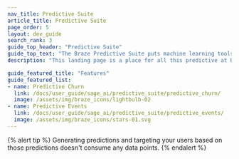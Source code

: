 ```yaml
---
nav_title: Predictive Suite
article_title: Predictive Suite
page_order: 5
layout: dev_guide
search_rank: 3
guide_top_header: "Predictive Suite"
guide_top_text: "The Braze Predictive Suite puts machine learning tools in your hands without any additional engineering required. Predictive Churn and Predictive Events (previously Predictive Purchases) are customizable, on-demand predictive models you create in minutes to effectively leverage and act on data seamlessly within the Braze platform. <br><br>Visit the following articles to learn more about these features."
description: "This landing page is a place for all this predictive at Braze! The Braze Predictive Suite offers solutions for churn and event prediction within your Braze campaigns and Canvases."

guide_featured_title: "Features"
guide_featured_list:
- name: Predictive Churn
  link: /docs/user_guide/sage_ai/predictive_suite/predictive_churn/
  image: /assets/img/braze_icons/lightbulb-02
- name: Predictive Events
  link: /docs/user_guide/sage_ai/predictive_suite/predictive_events/
  image: /assets/img/braze_icons/stars-01.svg
---
```


{% alert tip %}
Generating predictions and targeting your users based on those predictions doesn't consume any data points.
{% endalert %}

<br><br>